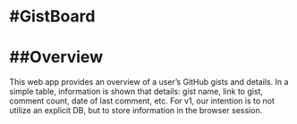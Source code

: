 #GistBoard
=========

##Overview
==========

This web app provides an overview of a user’s GitHub gists and details. In a simple table, information is shown that details: gist name, link to gist, comment count, date of last comment, etc. For v1, our intention is to not utilize an explicit DB, but to store information in the browser session.

